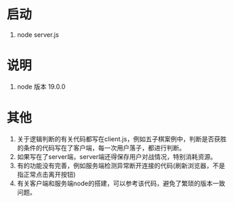# 启动
1. node server.js
# 说明
1. node 版本 19.0.0
# 其他
1. 关于逻辑判断的有关代码都写在client.js，例如五子棋案例中，判断是否获胜的条件的代码写在了客户端，每一次用户落子，都进行判断。
2. 如果写在了server端，server端还得保存用户对战情况，特别消耗资源。
3. 有的功能没有完善，例如服务端检测异常断开连接的代码(刷新浏览器，不是指正常点击离开按钮)
4. 有关客户端和服务端node的搭建，可以参考该代码，避免了繁琐的版本一致问题。